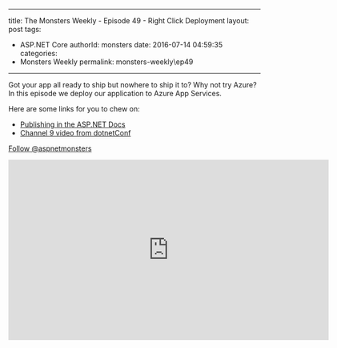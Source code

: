 
---
title: The Monsters Weekly - Episode 49 -  Right Click Deployment
layout: post
tags: 
  - ASP.NET Core
authorId: monsters
date: 2016-07-14 04:59:35
categories:
  - Monsters Weekly
permalink: monsters-weekly\ep49
---

<p>Got your app all ready to ship but nowhere to ship it to? Why not try Azure? In this episode we deploy our application to Azure App Services.&nbsp;</p><p>Here are some links&nbsp;for you to chew on:</p><ul><li><a href="https://docs.asp.net/en/latest/tutorials/publish-to-azure-webapp-using-vs.html">Publishing in the ASP.NET Docs</a></li><li><a href="https://channel9.msdn.com/Events/dotnetConf/2016/Publishing-ASPNET-Core-Applications">Channel 9 video from dotnetConf</a></li></ul><p><a class="twitter-follow-button" href="https://twitter.com/aspnetmonsters">Follow @aspnetmonsters</a></p> 


<iframe src='https://channel9.msdn.com/Series/aspnetmonsters/ASPNET-Monsters-Episode-49-Right-Click-Deployment/player' width='640' height='360' allowFullScreen frameBorder='0'></iframe>
